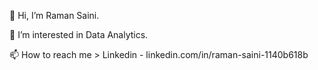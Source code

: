 👋 Hi, I’m Raman Saini.

👀 I’m interested in Data Analytics.

📫 How to reach me > Linkedin - linkedin.com/in/raman-saini-1140b618b
